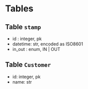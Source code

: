 # Tables

## Table `stamp`

 - id : integer, pk
 - datetime: str, encoded as ISO8601
 - in_out : enum, IN | OUT

## Table `Customer`

 - id: integer, pk
 - name: str